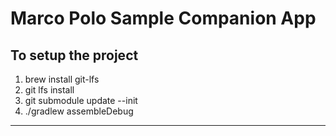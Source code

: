 # Marco Polo Sample Companion App
## To setup the project
1. brew install git-lfs
2. git lfs install
3. git submodule update --init
4. ./gradlew assembleDebug

---

